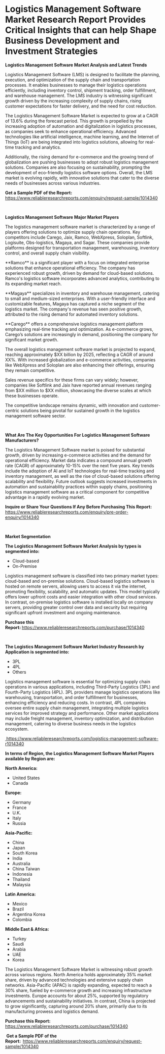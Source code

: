 <p><h1>Logistics Management Software Market Research Report Provides Critical Insights that can help Shape Business Development and Investment Strategies</h1></p><p><strong>Logistics Management Software Market Analysis and Latest Trends</strong></p>
<p><p>Logistics Management Software (LMS) is designed to facilitate the planning, execution, and optimization of the supply chain and transportation processes. It enables businesses to manage their logistics operations efficiently, including inventory control, shipment tracking, order fulfillment, and warehouse management. The LMS industry is witnessing significant growth driven by the increasing complexity of supply chains, rising customer expectations for faster delivery, and the need for cost reduction.</p><p>The Logistics Management Software Market is expected to grow at a CAGR of 13.6% during the forecast period. This growth is propelled by the increasing adoption of automation and digitalization in logistics processes, as companies seek to enhance operational efficiency. Advanced technologies like artificial intelligence, machine learning, and the Internet of Things (IoT) are being integrated into logistics solutions, allowing for real-time tracking and analytics.</p><p>Additionally, the rising demand for e-commerce and the growing trend of globalization are pushing businesses to adopt robust logistics management solutions. Companies are also focusing on sustainability, prompting the development of eco-friendly logistics software options. Overall, the LMS market is evolving rapidly, with innovative solutions that cater to the diverse needs of businesses across various industries.</p></p>
<p><strong>Get a Sample PDF of the Report:&nbsp;</strong> <a href="https://www.reliableresearchreports.com/enquiry/request-sample/1014340?utm_campaign=3132&utm_medium=2&utm_source=Github&utm_content=ia&utm_term=17042025&utm_id=logistics-management-software">https://www.reliableresearchreports.com/enquiry/request-sample/1014340</a></p>
<p>&nbsp;</p>
<p><strong>Logistics Management Software Major Market Players</strong></p>
<p><p>The logistics management software market is characterized by a range of players offering solutions to optimize supply chain operations. Key competitors include Carego, Jaix, Ramco, WebXpress, Soloplan, Softlink, Logisuite, Obs-logistics, Magaya, and Sagar. These companies provide platforms designed for transportation management, warehousing, inventory control, and overall supply chain visibility.</p><p>**Ramco** is a significant player with a focus on integrated enterprise solutions that enhance operational efficiency. The company has experienced robust growth, driven by demand for cloud-based solutions. Ramco's logistics software incorporates advanced analytics, contributing to its expanding market reach.</p><p>**Magaya** specializes in inventory and warehouse management, catering to small and medium-sized enterprises. With a user-friendly interface and customizable features, Magaya has captured a niche segment of the logistics market. The company's revenue has seen positive growth, attributed to the rising demand for automated inventory solutions.</p><p>**Carego** offers a comprehensive logistics management platform emphasizing real-time tracking and optimization. As e-commerce grows, Carego’s solutions are increasingly in demand, positioning the company for significant market growth. </p><p>The overall logistics management software market is projected to expand, reaching approximately $XX billion by 2025, reflecting a CAGR of around XX%. With increased globalization and e-commerce activities, companies like WebXpress and Soloplan are also enhancing their offerings, ensuring they remain competitive.</p><p>Sales revenue specifics for these firms can vary widely; however, companies like Softlink and Jaix have reported annual revenues ranging from $XX million to $XX million, showcasing the diverse scales at which these businesses operate.</p><p>The competitive landscape remains dynamic, with innovation and customer-centric solutions being pivotal for sustained growth in the logistics management software sector.</p></p>
<p>&nbsp;</p>
<p><strong>What Are The Key Opportunities For Logistics Management Software Manufacturers?</strong></p>
<p><p>The Logistics Management Software market is poised for substantial growth, driven by increasing e-commerce activities and the demand for operational efficiency. Market data indicates a compound annual growth rate (CAGR) of approximately 10-15% over the next five years. Key trends include the adoption of AI and IoT technologies for real-time tracking and inventory management, as well as the rise of cloud-based solutions offering scalability and flexibility. Future outlook suggests increased investments in automation and sustainability practices within supply chains, positioning logistics management software as a critical component for competitive advantage in a rapidly evolving market.</p></p>
<p><strong>Inquire or Share Your Questions If Any Before Purchasing This Report:</strong> <a href="https://www.reliableresearchreports.com/enquiry/pre-order-enquiry/1014340?utm_campaign=3132&utm_medium=2&utm_source=Github&utm_content=ia&utm_term=17042025&utm_id=logistics-management-software">https://www.reliableresearchreports.com/enquiry/pre-order-enquiry/1014340</a></p>
<p>&nbsp;</p>
<p><strong>Market Segmentation</strong></p>
<p><strong>The Logistics Management Software Market Analysis by types is segmented into:</strong></p>
<p><ul><li>Cloud-based</li><li>On-Premise</li></ul></p>
<p><p>Logistics management software is classified into two primary market types: cloud-based and on-premise solutions. Cloud-based logistics software is hosted on remote servers, allowing users to access it via the internet, promoting flexibility, scalability, and automatic updates. This model typically offers lower upfront costs and easier integration with other cloud services. In contrast, on-premise logistics software is installed locally on company servers, providing greater control over data and security but requiring significant upfront investment and ongoing maintenance.</p></p>
<p><strong>Purchase this Report:&nbsp;</strong><a href="https://www.reliableresearchreports.com/purchase/1014340?utm_campaign=3132&utm_medium=2&utm_source=Github&utm_content=ia&utm_term=17042025&utm_id=logistics-management-software">https://www.reliableresearchreports.com/purchase/1014340</a></p>
<p>&nbsp;</p>
<p><strong>The Logistics Management Software Market Industry Research by Application is segmented into:</strong></p>
<p><ul><li>3PL</li><li>4PL</li><li>Others</li></ul></p>
<p><p>Logistics management software is essential for optimizing supply chain operations in various applications, including Third-Party Logistics (3PL) and Fourth-Party Logistics (4PL). 3PL providers manage logistics operations like warehousing, transportation, and order fulfillment for businesses, enhancing efficiency and reducing costs. In contrast, 4PL companies oversee entire supply chain management, integrating multiple logistics services for improved strategy and performance. Other market applications may include freight management, inventory optimization, and distribution management, catering to diverse business needs in the logistics ecosystem.</p></p>
<p><a href="https://www.reliableresearchreports.com/logistics-management-software-r1014340?utm_campaign=3132&utm_medium=2&utm_source=Github&utm_content=ia&utm_term=17042025&utm_id=logistics-management-software">&nbsp;https://www.reliableresearchreports.com/logistics-management-software-r1014340</a></p>
<p><strong>In terms of Region, the Logistics Management Software Market Players available by Region are:</strong></p>
<p>
    <p> <strong> North America: </strong>
        <ul>
            <li>United States</li>
            <li>Canada</li>
        </ul>
        </p> 
    <p> <strong> Europe: </strong>
        <ul>
            <li>Germany</li>
            <li>France</li>
            <li>U.K.</li>
            <li>Italy</li>
            <li>Russia</li>
        </ul>
        </p> 
    <p> <strong> Asia-Pacific: </strong>
        <ul>
            <li>China</li>
            <li>Japan</li>
            <li>South Korea</li>
            <li>India</li>
            <li>Australia</li>
            <li>China Taiwan</li>
            <li>Indonesia</li>
            <li>Thailand</li>
            <li>Malaysia</li>
        </ul>
        </p> 
    <p> <strong> Latin America: </strong>
        <ul>
            <li>Mexico</li>
            <li>Brazil</li>
            <li>Argentina Korea</li>
            <li>Colombia</li>
        </ul>
        </p> 
    <p> <strong> Middle East & Africa: </strong>
        <ul>
            <li>Turkey</li>
            <li>Saudi</li>
            <li>Arabia</li>
            <li>UAE</li>
            <li>Korea</li>
        </ul>
    </p>
    </p>
<p><p>The Logistics Management Software Market is witnessing robust growth across various regions. North America holds approximately 35% market share, driven by advanced technologies and extensive supply chain networks. Asia-Pacific (APAC) is rapidly expanding, expected to reach a 30% share, fueled by e-commerce growth and increasing infrastructure investments. Europe accounts for about 25%, supported by regulatory advancements and sustainability initiatives. In contrast, China is projected to grow significantly, capturing around 20% share, primarily due to its manufacturing prowess and logistics demand.</p></p>
<p><strong>Purchase this Report: </strong><a href="https://www.reliableresearchreports.com/purchase/1014340?utm_campaign=3132&utm_medium=2&utm_source=Github&utm_content=ia&utm_term=17042025&utm_id=logistics-management-software">https://www.reliableresearchreports.com/purchase/1014340</a></p>
<p>&nbsp;<strong>Get a Sample PDF of the Report:&nbsp;&nbsp;</strong><a href="https://www.reliableresearchreports.com/enquiry/request-sample/1014340?utm_campaign=3132&utm_medium=2&utm_source=Github&utm_content=ia&utm_term=17042025&utm_id=logistics-management-software">https://www.reliableresearchreports.com/enquiry/request-sample/1014340</a></p>
<p><strong></strong></p>
<p><p></p><p></p><p></p></p>
